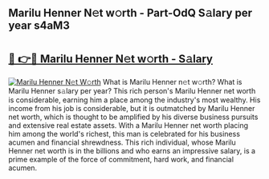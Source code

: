 ## Marilu Henner N𝚎t w𝚘rth - Part-OdQ S𝚊lary per year s4aM3

# <h2><a href="http://gc00rke.nevu.top/?p=Marilu+Henner">🔗 👉🔴 Marilu Henner N𝚎t w𝚘rth - S𝚊lary</a></h2>

[![Marilu Henner N𝚎t W𝚘rth](https://i.imgur.com/EBH3L9S.jpeg)](http://gc00rke.nevu.top/?p=Marilu+Henner)
What is Marilu Henner n𝚎t w𝚘rth? What is Marilu Henner s𝚊lary per year?
This rich person's Marilu Henner net worth is considerable, earning him a place among the industry's most wealthy. His income from his job is considerable, but it is outmatched by Marilu Henner net worth, which is thought to be amplified by his diverse business pursuits and extensive real estate assets. With a Marilu Henner net worth placing him among the world's richest, this man is celebrated for his business acumen and financial shrewdness. This rich individual, whose Marilu Henner net worth is in the billions and who earns an impressive salary, is a prime example of the force of commitment, hard work, and financial acumen.
